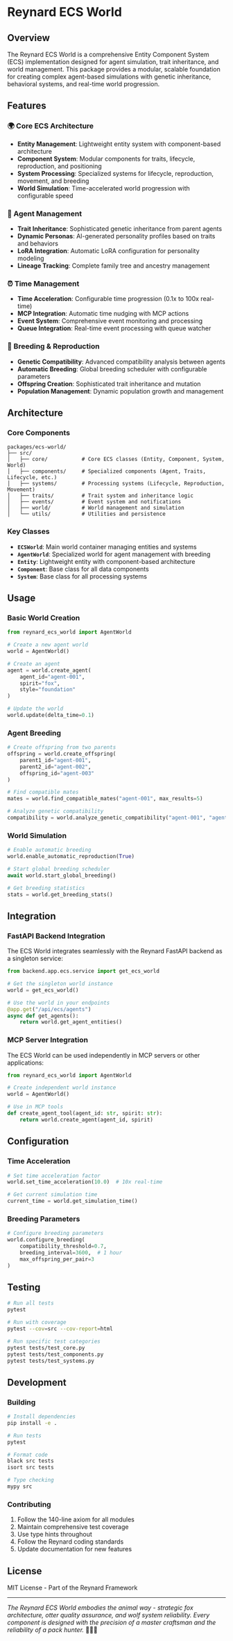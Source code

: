 # Reynard ECS World

## Overview

The Reynard ECS World is a comprehensive Entity Component System (ECS) implementation designed for agent simulation, trait inheritance, and world management. This package provides a modular, scalable foundation for creating complex agent-based simulations with genetic inheritance, behavioral systems, and real-time world progression.

## Features

### 🌍 Core ECS Architecture

- **Entity Management**: Lightweight entity system with component-based architecture
- **Component System**: Modular components for traits, lifecycle, reproduction, and positioning
- **System Processing**: Specialized systems for lifecycle, reproduction, movement, and breeding
- **World Simulation**: Time-accelerated world progression with configurable speed

### 🧬 Agent Management

- **Trait Inheritance**: Sophisticated genetic inheritance from parent agents
- **Dynamic Personas**: AI-generated personality profiles based on traits and behaviors
- **LoRA Integration**: Automatic LoRA configuration for personality modeling
- **Lineage Tracking**: Complete family tree and ancestry management

### ⏰ Time Management

- **Time Acceleration**: Configurable time progression (0.1x to 100x real-time)
- **MCP Integration**: Automatic time nudging with MCP actions
- **Event System**: Comprehensive event monitoring and processing
- **Queue Integration**: Real-time event processing with queue watcher

### 🔄 Breeding & Reproduction

- **Genetic Compatibility**: Advanced compatibility analysis between agents
- **Automatic Breeding**: Global breeding scheduler with configurable parameters
- **Offspring Creation**: Sophisticated trait inheritance and mutation
- **Population Management**: Dynamic population growth and management

## Architecture

### Core Components

```
packages/ecs-world/
├── src/
│   ├── core/           # Core ECS classes (Entity, Component, System, World)
│   ├── components/     # Specialized components (Agent, Traits, Lifecycle, etc.)
│   ├── systems/        # Processing systems (Lifecycle, Reproduction, Movement)
│   ├── traits/         # Trait system and inheritance logic
│   ├── events/         # Event system and notifications
│   ├── world/          # World management and simulation
│   └── utils/          # Utilities and persistence
```

### Key Classes

- **`ECSWorld`**: Main world container managing entities and systems
- **`AgentWorld`**: Specialized world for agent management with breeding
- **`Entity`**: Lightweight entity with component-based architecture
- **`Component`**: Base class for all data components
- **`System`**: Base class for all processing systems

## Usage

### Basic World Creation

```python
from reynard_ecs_world import AgentWorld

# Create a new agent world
world = AgentWorld()

# Create an agent
agent = world.create_agent(
    agent_id="agent-001",
    spirit="fox",
    style="foundation"
)

# Update the world
world.update(delta_time=0.1)
```

### Agent Breeding

```python
# Create offspring from two parents
offspring = world.create_offspring(
    parent1_id="agent-001",
    parent2_id="agent-002", 
    offspring_id="agent-003"
)

# Find compatible mates
mates = world.find_compatible_mates("agent-001", max_results=5)

# Analyze genetic compatibility
compatibility = world.analyze_genetic_compatibility("agent-001", "agent-002")
```

### World Simulation

```python
# Enable automatic breeding
world.enable_automatic_reproduction(True)

# Start global breeding scheduler
await world.start_global_breeding()

# Get breeding statistics
stats = world.get_breeding_stats()
```

## Integration

### FastAPI Backend Integration

The ECS World integrates seamlessly with the Reynard FastAPI backend as a singleton service:

```python
from backend.app.ecs.service import get_ecs_world

# Get the singleton world instance
world = get_ecs_world()

# Use the world in your endpoints
@app.get("/api/ecs/agents")
async def get_agents():
    return world.get_agent_entities()
```

### MCP Server Integration

The ECS World can be used independently in MCP servers or other applications:

```python
from reynard_ecs_world import AgentWorld

# Create independent world instance
world = AgentWorld()

# Use in MCP tools
def create_agent_tool(agent_id: str, spirit: str):
    return world.create_agent(agent_id, spirit)
```

## Configuration

### Time Acceleration

```python
# Set time acceleration factor
world.set_time_acceleration(10.0)  # 10x real-time

# Get current simulation time
current_time = world.get_simulation_time()
```

### Breeding Parameters

```python
# Configure breeding parameters
world.configure_breeding(
    compatibility_threshold=0.7,
    breeding_interval=3600,  # 1 hour
    max_offspring_per_pair=3
)
```

## Testing

```bash
# Run all tests
pytest

# Run with coverage
pytest --cov=src --cov-report=html

# Run specific test categories
pytest tests/test_core.py
pytest tests/test_components.py
pytest tests/test_systems.py
```

## Development

### Building

```bash
# Install dependencies
pip install -e .

# Run tests
pytest

# Format code
black src tests
isort src tests

# Type checking
mypy src
```

### Contributing

1. Follow the 140-line axiom for all modules
2. Maintain comprehensive test coverage
3. Use type hints throughout
4. Follow the Reynard coding standards
5. Update documentation for new features

## License

MIT License - Part of the Reynard Framework

---

*The Reynard ECS World embodies the animal way - strategic fox architecture, otter quality assurance, and wolf system reliability. Every component is designed with the precision of a master craftsman and the reliability of a pack hunter.* 🦊🦦🐺
